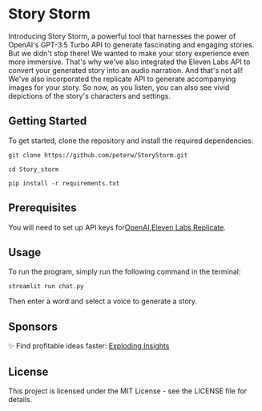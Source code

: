 # Story Storm
Introducing Story Storm, a powerful tool that harnesses the power of OpenAI's GPT-3.5 Turbo API to generate fascinating and engaging stories.
But we didn't stop there! We wanted to make your story experience even more immersive. That's why we've also integrated the Eleven Labs API to convert your generated story into an audio narration.
And that's not all! We've also incorporated the replicate API to generate accompanying images for your story. So now, as you listen, you can also see vivid depictions of the story's characters and settings.

## Getting Started
To get started, clone the repository and install the required dependencies:


```git clone https://github.com/peterw/StoryStorm.git```

```cd Story_storm```

```pip install -r requirements.txt```

## Prerequisites
You will need to set up API keys for[OpenAI](https://platform.openai.com/account/api-keys),[Eleven Labs ](https://beta.elevenlabs.io/speech-synthesis) [Replicate](https://replicate.com/account/api-tokens). 

## Usage
To run the program, simply run the following command in the terminal:

```streamlit run chat.py```

Then enter a word and select a voice to generate a story.

## Sponsors

✨ Find profitable ideas faster: [Exploding Insights](https://explodinginsights.com/)

## License
This project is licensed under the MIT License - see the LICENSE file for details.
